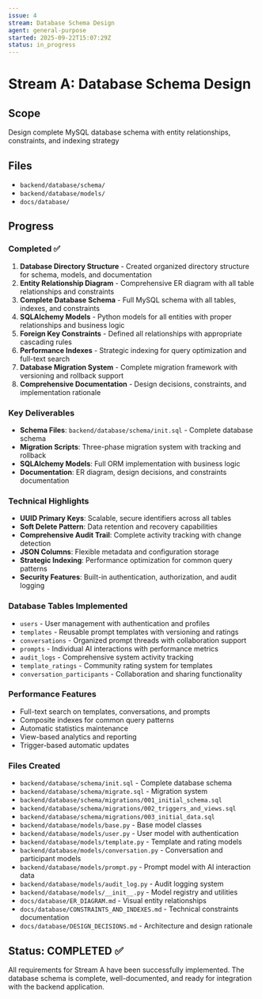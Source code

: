 ```yaml
---
issue: 4
stream: Database Schema Design
agent: general-purpose
started: 2025-09-22T15:07:29Z
status: in_progress
---
```


# Stream A: Database Schema Design

## Scope
Design complete MySQL database schema with entity relationships, constraints, and indexing strategy

## Files
- `backend/database/schema/`
- `backend/database/models/`
- `docs/database/`

## Progress

### Completed ✅
1. **Database Directory Structure** - Created organized directory structure for schema, models, and documentation
2. **Entity Relationship Diagram** - Comprehensive ER diagram with all table relationships and constraints
3. **Complete Database Schema** - Full MySQL schema with all tables, indexes, and constraints
4. **SQLAlchemy Models** - Python models for all entities with proper relationships and business logic
5. **Foreign Key Constraints** - Defined all relationships with appropriate cascading rules
6. **Performance Indexes** - Strategic indexing for query optimization and full-text search
7. **Database Migration System** - Complete migration framework with versioning and rollback support
8. **Comprehensive Documentation** - Design decisions, constraints, and implementation rationale

### Key Deliverables
- **Schema Files**: `backend/database/schema/init.sql` - Complete database schema
- **Migration Scripts**: Three-phase migration system with tracking and rollback
- **SQLAlchemy Models**: Full ORM implementation with business logic
- **Documentation**: ER diagram, design decisions, and constraints documentation

### Technical Highlights
- **UUID Primary Keys**: Scalable, secure identifiers across all tables
- **Soft Delete Pattern**: Data retention and recovery capabilities
- **Comprehensive Audit Trail**: Complete activity tracking with change detection
- **JSON Columns**: Flexible metadata and configuration storage
- **Strategic Indexing**: Performance optimization for common query patterns
- **Security Features**: Built-in authentication, authorization, and audit logging

### Database Tables Implemented
- `users` - User management with authentication and profiles
- `templates` - Reusable prompt templates with versioning and ratings
- `conversations` - Organized prompt threads with collaboration support
- `prompts` - Individual AI interactions with performance metrics
- `audit_logs` - Comprehensive system activity tracking
- `template_ratings` - Community rating system for templates
- `conversation_participants` - Collaboration and sharing functionality

### Performance Features
- Full-text search on templates, conversations, and prompts
- Composite indexes for common query patterns
- Automatic statistics maintenance
- View-based analytics and reporting
- Trigger-based automatic updates

### Files Created
- `backend/database/schema/init.sql` - Complete database schema
- `backend/database/schema/migrate.sql` - Migration system
- `backend/database/schema/migrations/001_initial_schema.sql`
- `backend/database/schema/migrations/002_triggers_and_views.sql`
- `backend/database/schema/migrations/003_initial_data.sql`
- `backend/database/models/base.py` - Base model classes
- `backend/database/models/user.py` - User model with authentication
- `backend/database/models/template.py` - Template and rating models
- `backend/database/models/conversation.py` - Conversation and participant models
- `backend/database/models/prompt.py` - Prompt model with AI interaction data
- `backend/database/models/audit_log.py` - Audit logging system
- `backend/database/models/__init__.py` - Model registry and utilities
- `docs/database/ER_DIAGRAM.md` - Visual entity relationships
- `docs/database/CONSTRAINTS_AND_INDEXES.md` - Technical constraints documentation
- `docs/database/DESIGN_DECISIONS.md` - Architecture and design rationale

## Status: COMPLETED ✅

All requirements for Stream A have been successfully implemented. The database schema is complete, well-documented, and ready for integration with the backend application.